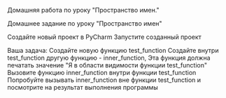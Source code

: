 Домашняя работа по уроку "Пространство имен."

Домашнее задание по уроку "Пространство имен"

Создайте новый проект в PyCharm
Запустите созданный проект

Ваша задача:
Создайте новую функцию test_function
Создайте внутри test_function другую функцию - inner_function, Эта функция должна печатать значение "Я в области видимости функции test_function"
Вызовите функцию inner_function внутри функции test_function
Попробуйте вызывать inner_function вне функции test_function и посмотрите на результат выполнения программы
